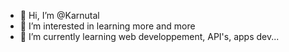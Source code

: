 - 👋 Hi, I’m @Karnutal
- 👀 I’m interested in learning more and more
- 🌱 I’m currently learning web developpement, API's, apps dev...


<!---
Karnutal/Karnutal is a ✨ special ✨ repository because its `README.md` (this file) appears on your GitHub profile.
You can click the Preview link to take a look at your changes.
--->
